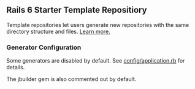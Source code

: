 ## Rails 6 Starter Template Repositiory

Template repositories let users generate new repositories with the same directory structure and files. [Learn more.](https://docs.github.com/en/free-pro-team@latest/github/creating-cloning-and-archiving-repositories/creating-a-repository-from-a-template)


###  Generator Configuration

Some generators are disabled by default. See [config/application.rb](config/application.rb) for details.

 The jbuilder gem is also commented out by default.

